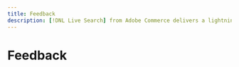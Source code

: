 ```yaml
---
title: Feedback
description: [!DNL Live Search] from Adobe Commerce delivers a lightning fast, super-relevant, and intuitive search experience.
---
```

# Feedback